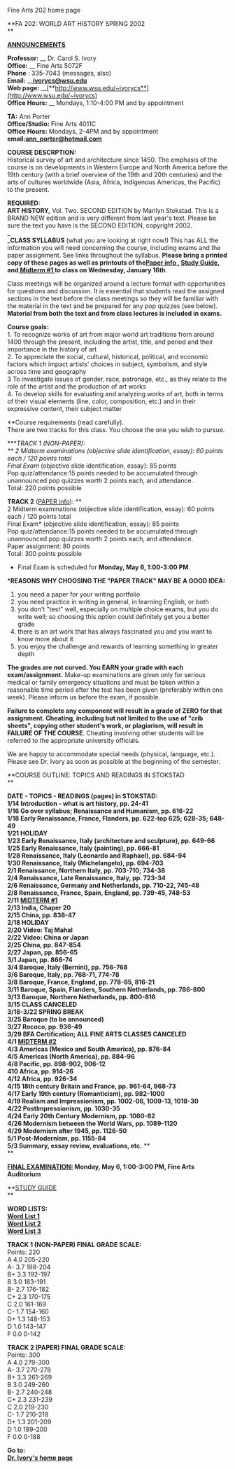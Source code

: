 Fine Arts 202 home page

**FA 202: WORLD ART HISTORY SPRING 2002  
**

**[ANNOUNCEMENTS](202ann.html)**  
  
**Professor:** __ Dr. Carol S. Ivory  
**Office:** __ Fine Arts 5072F  
**Phone** _:_ 335-7043 (messages, also)  
**Email:** __[**ivorycs@wsu.edu**](mailto:ivorycs@wsu.edu)  
**Web page:** __[**http://www.wsu.edu/~ivorycs**](http://www.wsu.edu/~ivorycs)  
**Office Hours:** __ Mondays, 1:10-4:00 PM and by appointment  
  
**TA:** Ann Porter  
**Office/Studio:** Fine Arts 4011C  
**Office Hours:** Mondays, 2-4PM and by appointment  
**email:[ann_porter@hotmail.com ](mailto:ann_porter@hotmail.com)**  
  
**COURSE DESCRPTION:**  
Historical survey of art and architecture since 1450. The emphasis of the
course is on developments in Western Europe and North America before the 19th
century (with a brief overview of the 19th and 20th centuries) and the arts of
cultures worldwide (Asia, Africa, Indigenous Americas, the Pacific) to the
present.  
  
**REQUIRED:**  
**ART HISTORY,** Vol. Two. SECOND EDITION by Marilyn Stokstad. This is a BRAND
NEW edition and is very different from last year's text. Please be sure the
text you have is the SECOND EDITION, copyright 2002.  
_  
_**CLASS SYLLABUS** (what you are looking at right now!) This has ALL the
information you will need concerning the course, including exams and the paper
assignment. See links throughout the syllabus. **Please bring a printed copy
of these pages as well as printouts of the[Paper info ](FA202paper.html),
[Study Guide](../study.html), and[ Midterm #1 ](FA202mt1.html)to class on
Wednesday, January 16th**.

Class meetings will be organized around a lecture format with opportunities
for questions and discussion. It is essential that students read the assigned
sections in the text before the class meetings so they will be familiar with
the material in the text and be prepared for any pop quizzes (see below).
**Material from both the text and from class lectures is included in exams.**  
  
**Course goals:**  
1\. To recognize works of art from major world art traditions from around 1400
through the present, including the artist, title, and period and their
importance in the history of art  
2\. To appreciate the social, cultural, historical, political, and economic
factors which impact artists' choices in subject, symbolism, and style across
time and geography  
3 To investigate issues of gender, race, patronage, etc., as they relate to
the role of the artist and the production of art works  
4\. To develop skills for evaluating and analyzing works of art, both in terms
of their visual elements (line, color, composition, etc.) and in their
expressive content, their subject matter  
  
**Course requirements (read carefully).  
There are two tracks for this class. You choose the one you wish to pursue.  
  
****TRACK 1 (NON-PAPER):  
** 2 Midterm examinations (objective slide identification, essay): 60 points
each / 120 points total  
Final Exam* (objective slide identification, essay): 85 points  
Pop quiz/attendance:15 points needed to be accumulated through unannounced pop
quizzes worth 2 points each, and attendance.  
Total: 220 points possible  
  

**TRACK 2** ([PAPER info](FA202paper.html)): **  
2 Midterm examinations (objective slide identification, essay): 60 points each
/ 120 points total  
Final Exam* (objective slide identification, essay): 85 points  
Pop quiz/attendance:15 points needed to be accumulated through unannounced pop
quizzes worth 2 points each, and attendance.  
Paper assignment: 80 points  
Total: 300 points possible  
  
* Final Exam is scheduled for **Monday, May 6, 1:00-3:00 PM**.  
  
***REASONS WHY CHOOSING THE "PAPER TRACK" MAY BE A GOOD IDEA:**  
1) you need a paper for your writing portfolio  
2) you need practice in writing in general, in learning English, or both  
3) you don't "test" well, especially on multiple choice exams, but you do
write well; so choosing this option could definitely get you a better grade  
3) there is an art work that has always fascinated you and you want to know
more about it  
4) you enjoy the challenge and rewards of learning something in greater depth  
  
**The grades are not curved. You EARN your grade with each exam/assignment.**
Make-up examinations are given only for serious medical or family emergency
situations and must be taken within a reasonable time period after the test
has been given (preferably within one week). Please inform us before the exam,
if possible.  
  
**Failure to complete any component will result in a grade of ZERO for that
assignment. Cheating, including but not limited to the use of "crib sheets",
copying other student's work, or plagiarism, will result in FAILURE OF THE
COURSE**. Cheating involving other students will be referred to the
appropriate university officials.  
  
We are happy to accommodate special needs (physical, language, etc.). Please
see Dr. Ivory as soon as possible at the beginning of the semester.  

**COURSE OUTLINE: TOPICS AND READINGS IN STOKSTAD  
**

**DATE - TOPICS - READINGS (pages) in STOKSTAD:  
1/14 Introduction - what is art history, pp. 24-41  
1/16 Go over syllabus; Renaissance and Humanism, pp. 616-22  
1/18 Early Renaissance, France, Flanders, pp. 622-top 625; 628-35; 648-49  
1/21 HOLIDAY  
1/23 Early Renaissance, Italy (architecture and sculpture), pp. 649-66  
1/25 Early Renaissance, Italy (painting), pp. 666-81  
1/28 Renaissance, Italy (Leonardo and Raphael), pp. 684-94  
1/30 Renaissance, Italy (Michelangelo), pp. 694-703  
2/1 Renaissance, Northern Italy, pp. 703-710; 734-38  
2/4 Renaissance, Late Renaissance, Italy, pp. 723-34  
2/6 Renaissance, Germany and Netherlands, pp. 710-22, 745-48  
2/8 Renaissance, France, Spain, England, pp. 739-45, 748-53  
2/11 [ MIDTERM #1](FA202mt1.html)  
2/13 India, Chaper 20  
2/15 China, pp. 838-47  
2/18 HOLIDAY  
2/20 Video: Taj Mahal  
2/22 Video: China or Japan  
2/25 China, pp. 847-854  
2/27 Japan, pp. 856-65  
3/1 Japan, pp. 866-74  
3/4 Baroque, Italy (Bernini), pp. 756-768  
3/6 Baroque, Italy, pp. 768-71, 774-78  
3/8 Baroque, France, England, pp. 778-85, 816-21  
3/11 Baroque, Spain, Flanders, Southern Netherlands, pp. 786-800  
3/13 Baroque, Northern Netherlands, pp. 800-816  
3/15 CLASS CANCELED  
3/18-3/22 SPRING BREAK  
3/25 Baroque (to be announced)  
3/27 Rococo, pp. 936-49  
3/29 BFA Certification; ALL FINE ARTS CLASSES CANCELED  
4/1 [ MIDTERM #2 ](FA202mt2.html)  
4/3 Americas (Mexico and South America), pp. 876-84  
4/5 Americas (North America), pp. 884-96  
4/8 Pacific, pp. 898-902, 906-12  
410 Africa, pp. 914-26  
4/12 Africa, pp. 926-34  
4/15 18th century Britain and France, pp. 961-64, 968-73  
4/17 Early 19th century (Romanticism), pp. 982-1000  
4/19 Realism and Impressionism, pp. 1002-06, 1009-13, 1018-30  
4/22 PostImpressionism, pp. 1030-35  
4/24 Early 20th Century Modernism, pp. 1060-82  
4/26 Modernism between the World Wars, pp. 1089-1120  
4/29 Modernism after 1945, pp. 1126-50  
5/1 Post-Modernism, pp. 1155-84  
5/3 Summary, essay review, evaluations, etc.** **  
**

**[FINAL EXAMINATION:](FA202mt3.html) Monday, May 6, 1:00-3:00 PM, Fine Arts
Auditorium**  
  
**[STUDY GUIDE](../study.html)  
**

**WORD LISTS:  
[Word List 1](FA202words1.html)**  
[**Word List 2** ](FA202words2.html)  
**[Word List 3](FA202words3.html)**  

**TRACK 1 (NON-PAPER) FINAL GRADE SCALE:**  
Points: 220  
A 4.0 205-220  
A- 3.7 198-204  
B+ 3.3 192-197  
B 3.0 183-191  
B- 2.7 176-182  
C+ 2.3 170-175  
C 2.0 161-169  
C- 1.7 154-160  
D+ 1.3 148-153  
D 1.0 143-147  
F 0.0 0-142  
  
**TRACK 2 (PAPER) FINAL GRADE SCALE:**  
Points: 300  
A 4.0 279-300  
A- 3.7 270-278  
B+ 3.3 261-269  
B 3.0 249-260  
B- 2.7 240-248  
C+ 2.3 231-239  
C 2.0 219-230  
C- 1.7 210-218  
D+ 1.3 201-209  
D 1.0 189-200  
F 0.0 0-188  
  
****Go to:**  
[Dr. Ivory's home page](../index.html)**

